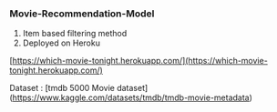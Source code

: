 ### Movie-Recommendation-Model
1. Item based filtering method
2. Deployed on Heroku

 [https://which-movie-tonight.herokuapp.com/](https://which-movie-tonight.herokuapp.com/)
 
 Dataset : [tmdb 5000 Movie dataset] (https://www.kaggle.com/datasets/tmdb/tmdb-movie-metadata)
